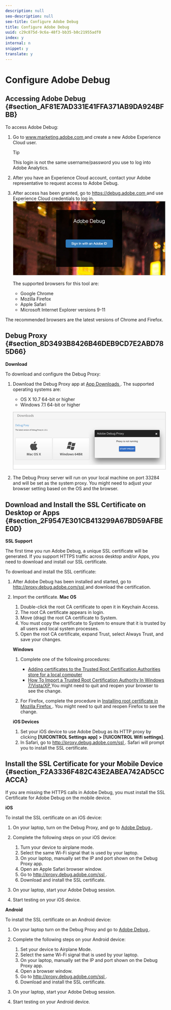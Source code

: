 ```yaml
---
description: null
seo-description: null
seo-title: Configure Adobe Debug
title: Configure Adobe Debug
uuid: c29c875d-9c6a-48f3-bb35-b8c21955adf0
index: y
internal: n
snippet: y
translate: y
---
```


# Configure Adobe Debug


## Accessing Adobe Debug {#section_AF81E7AD331E41FFA371AB9DA924BFBB}

To access Adobe Debug: 


1. Go to [ www.marketing.adobe.com ](www.marketing.adobe.com) and create a new Adobe Experience Cloud user. 
   >[!TIP]
   >
   >This login is not the same username/password you use to log into Adobe Analytics.


1. After you have an Experience Cloud account, contact your Adobe representative to request access to Adobe Debug.
1. After access has been granted, go to [ https://debug.adobe.com ](https://debug.adobe.com) and use Experience Cloud credentials to log in. <a id="fig_A311F3DBC6CD469C9A136D9DCDCC21F0"></a> ![](assets/adobe-debug-login.png) 

   The supported browsers for this tool are:


    * Google Chrome
    * Mozilla Firefox
    * Apple Safari
    * Microsoft Internet Explorer versions 9-11




The recommended browsers are the latest versions of Chrome and Firefox. 

## Debug Proxy {#section_8D3493B8426B46DEB9CD7E2ABD785D66}

**Download** 

To download and configure the Debug Proxy: 


1. Download the Debug Proxy app at [ App Downloads ](https://debug.adobe.com/#/downloads). The supported operating systems are: 


    * OS X 10.7 64-bit or higher
    * Windows 7.1 64-bit or higher


   <a id="fig_C34077CF855E46128B7A008587A28F32"></a> ![](assets/debug-proxy-app.png) 

1. The Debug Proxy server will run on your local machine on port 33284 and will be set as the system proxy. You might need to adjust your browser setting based on the OS and the browser. 



## Download and Install the SSL Certificate on Desktop or Apps {#section_2F9547E301CB413299A67BD59AFBEE0D}

**SSL Support** 

The first time you run Adobe Debug, a unique SSL certificate will be generated. If you support HTTPS traffic across desktop and/or Apps, you need to download and install our SSL certificate. 

To download and install the SSL certificate: 


1. After Adobe Debug has been installed and started, go to [ http://proxy.debug.adobe.com/ssl ](http://proxy.debug.adobe.com/ssl) and download the certification.
1. Import the certificate. **Mac OS** 
    1. Double-click the root CA certificate to open it in Keychain Access.
    1. The root CA certificate appears in login.
    1. Move (drag) the root CA certificate to System.
    1. You must copy the certificate to System to ensure that it is trusted by all users and local system processes.
    1. Open the root CA certificate, expand Trust, select Always Trust, and save your changes.


   **Windows** 
    1. Complete one of the following procedures:     
        * [ Adding certificates to the Trusted Root Certification Authorities store for a local computer ](https://technet.microsoft.com/en-us/library/cc754841.aspx#BKMK_addlocal)
        * [ How To Import a Trusted Root Certification Authority In Windows 7/Vista/XP ](http://www.sqlservermart.com/HowTo/Windows_Import_Certificate.aspx) You might need to quit and reopen your browser to see the change. 


    1. For Firefox, complete the procedure in [ Installing root certificate in Mozilla Firefox ](https://wiki.wmtransfer.com/projects/webmoney/wiki/Installing_root_certificate_in_Mozilla_Firefox). You might need to quit and reopen Firefox to see the change. 



   **iOS Devices** 
    1. Set your iOS device to use Adobe Debug as its HTTP proxy by clicking **[!UICONTROL  Settings app]** **>** **[!UICONTROL  Wifi settings]**.
    1. In Safari, go to [ http://proxy.debug.adobe.com/ssl ](http://proxy.debug.adobe.com/ssl). Safari will prompt you to install the SSL certificate. 





## Install the SSL Certificate for your Mobile Device {#section_F2A3336F482C43E2ABEA742AD5CCACCA}

If you are missing the HTTPS calls in Adobe Debug, you must install the SSL Certificate for Adobe Debug on the mobile device. 

**iOS** 

To install the SSL certificate on an iOS device: 


1. On your laptop, turn on the Debug Proxy, and go to [ Adobe Debug ](https://debug.adobe.com).
1. Complete the following steps on your iOS device: 
    1. Turn your device to airplane mode.
    1. Select the same Wi-Fi signal that is used by your laptop.
    1. On your laptop, manually set the IP and port shown on the Debug Proxy app.
    1. Open an Apple Safari browser window.
    1. Go to [ http://proxy.debug.adobe.com/ssl ](http://proxy.debug.adobe.com/ssl).
    1. Download and install the SSL certificate.

1. On your laptop, start your Adobe Debug session.
1. Start testing on your iOS device.


**Android** 

To install the SSL certificate on an Android device: 


1. On your laptop turn on the Debug Proxy and go to [ Adobe Debug ](https://debug.adobe.com).
1. Complete the following steps on your Android device: 
    1. Set your device to Airplane Mode.
    1. Select the same Wi-Fi signal that is used by your laptop.
    1. On your laptop, manually set the IP and port shown on the Debug Proxy app.
    1. Open a browser window.
    1. Go to [ http://proxy.debug.adobe.com/ssl ](http://proxy.debug.adobe.com/ssl).
    1. Download and install the SSL certificate.

1. On your laptop, start your Adobe Debug session.
1. Start testing on your Android device.

